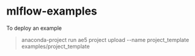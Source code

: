 # mlflow-examples


To deploy an example

> anaconda-project run ae5 project upload --name project_template examples/project_template

